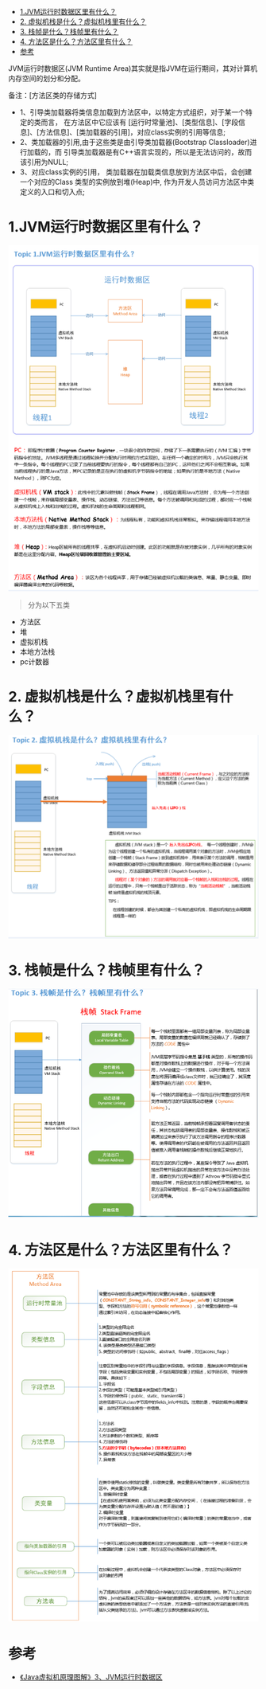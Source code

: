 

<!-- TOC -->

- [1.JVM运行时数据区里有什么？](#1jvm运行时数据区里有什么)
- [2. 虚拟机栈是什么？虚拟机栈里有什么？](#2-虚拟机栈是什么虚拟机栈里有什么)
- [3. 栈帧是什么？栈帧里有什么？](#3-栈帧是什么栈帧里有什么)
- [4. 方法区是什么？方法区里有什么？](#4-方法区是什么方法区里有什么)
- [参考](#参考)

<!-- /TOC -->


JVM运行时数据区(JVM Runtime Area)其实就是指JVM在运行期间，其对计算机内存空间的划分和分配。


备注：[方法区类的存储方式]
- 1、引导类加载器将类信息加载到方法区中，以特定方式组织，对于某一个特定的类而言，
在方法区中它应该有 [运行时常量池]、[类型信息]、[字段信息]、[方法信息]、[类加载器的引用]，对应class实例的引用等信息;
- 2、类加载器的引用,由于这些类是由引导类加载器(Bootstrap Classloader)进行加载的，而 引导类加载器是有C++语言实现的，所以是无法访问的，故而该引用为NULL;
- 3、对应class实例的引用， 类加载器在加载类信息放到方法区中后，会创建一个对应的Class 类型的实例放到堆(Heap)中, 作为开发人员访问方法区中类定义的入口和切入点;

# 1.JVM运行时数据区里有什么？

![](../../pic/2021-03-07/2021-03-07-21-34-56.png)

> 分为以下五类 

- 方法区
- 堆
- 虚拟机栈
- 本地方法栈
- pc计数器

# 2. 虚拟机栈是什么？虚拟机栈里有什么？

![](../../pic/2021-03-07/2021-03-07-21-36-32.png)


# 3. 栈帧是什么？栈帧里有什么？

![](../../pic/2021-03-07/2021-03-07-21-38-47.png)


# 4. 方法区是什么？方法区里有什么？

![](../../pic/2021-03-07/2021-03-07-21-41-35.png)


# 参考

- [《Java虚拟机原理图解》3、JVM运行时数据区](https://blog.csdn.net/luanlouis/article/details/40043991)